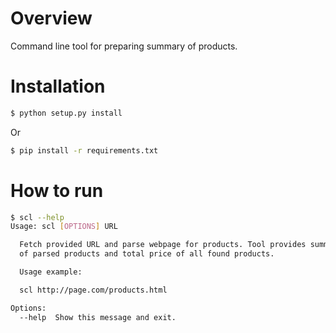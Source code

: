 Overview
========

Command line tool for preparing summary of products.

Installation
============

```bash
$ python setup.py install
```

Or

```bash
$ pip install -r requirements.txt
```

How to run
============


```bash
$ scl --help
Usage: scl [OPTIONS] URL

  Fetch provided URL and parse webpage for products. Tool provides summary
  of parsed products and total price of all found products.

  Usage example:

  scl http://page.com/products.html

Options:
  --help  Show this message and exit.
```
